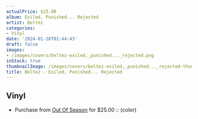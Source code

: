 ```yaml
---
actualPrice: $25.00
album: Exiled, Punished... Rejected
artist: Beltez
categories:
- Vinyl
date: '2024-01-26T01:44:43'
draft: false
images:
- /images/covers/beltez-exiled,_punished..._rejected.png
inStock: true
thumbnailImage: /images/covers/beltez-exiled,_punished..._rejected-thumb.png
title: Beltez - Exiled, Punished... Rejected
---
```


## Vinyl
* Purchase from [Out Of Season](https://www.outofseasonlabel.com/products/beltez-exiled-punished-rejected-vinyl-lp) for $25.00 :: (color)

